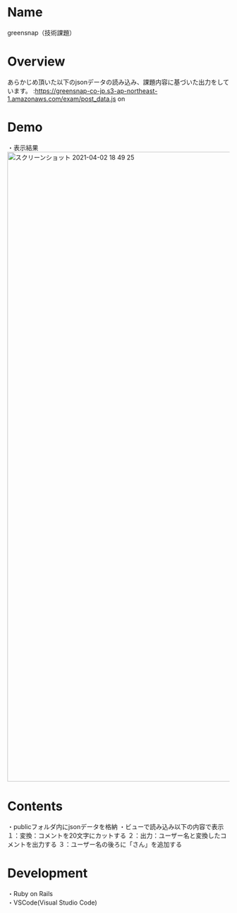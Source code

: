# Name
greensnap（技術課題）

# Overview
あらかじめ頂いた以下のjsonデータの読み込み、課題内容に基づいた出力をしています。
:https://greensnap-co-jp.s3-ap-northeast-1.amazonaws.com/exam/post_data.js
on

# Demo
・表示結果
<img width="1429" alt="スクリーンショット 2021-04-02 18 49 25" src="https://user-images.githubusercontent.com/68519582/113405088-3111aa80-93e4-11eb-978b-da14848c677d.png">

# Contents
・publicフォルダ内にjsonデータを格納
・ビューで読み込み以下の内容で表示
１：変換：コメントを20文字にカットする
２：出力：ユーザー名と変換したコメントを出力する
３：ユーザー名の後ろに「さん」を追加する

# Development 
・Ruby on Rails  
・VSCode(Visual Studio Code)  
